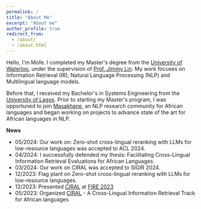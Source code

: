 ```yaml
---
permalink: /
title: "About Me"
excerpt: "About me"
author_profile: true
redirect_from: 
  - /about/
  - /about.html
---
```


Hello, I'm Mofe. I completed my Master's degree from the [University of Waterloo](https://uwaterloo.ca/), under the supervision of [Prof. Jimmy Lin](https://cs.uwaterloo.ca/~jimmylin/index.html). My work focuses on Information Retrieval (IR), Natural Language Processing (NLP) and Multilingual language models.

Before that, I received my Bachelor's in Systems Engineering from the [University of Lagos](https://unilag.edu.ng/). Prior to starting my Master's program, I was opportuned to join [Masakhane](https://www.masakhane.io/), an NLP research community for African languages and began working on projects to advance state of the art for African languages in NLP.

**News** 
- 05/2024: Our work on: Zero-shot cross-lingual reranking with LLMs for low-resource languages was accepted to ACL 2024.
- 04/2024: I successfully defended my thesis: Facilitating Cross-Lingual Information Retrieval Evaluations for African Languages.
- 03/2024: Our work on CIRAL was accepted to SIGIR 2024.
- 12/2023: Flag plant on Zero-shot cross-lingual reranking with LLMs for low-resource languages.
- 12/2023: Presented [CIRAL](https://ciralproject.github.io/) at [FIRE 2023](http://fire.irsi.res.in/fire/2023/home)
- 05/2023: Organized [CIRAL](https://ciralproject.github.io/) - A Cross-Lingual Information Retrieval Track for African languages



